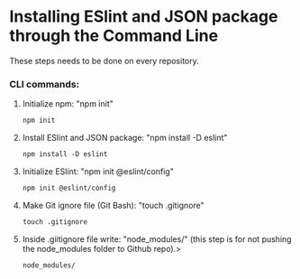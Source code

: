 # Installing ESlint and JSON package through the Command Line

These steps needs to be done on every repository.

### CLI commands:
<ol>
  <li>Initialize npm: "npm init"</li>

   ```html
  npm init
  ```

  <li>Install ESlint and JSON package: "npm install -D eslint"</li>
  
  ```html
  npm install -D eslint
  ```
  
  <li>Initialize ESlint: "npm init @eslint/config"</li>

  ```html
  npm init @eslint/config
  ```

  <li>Make Git ignore file (Git Bash): "touch .gitignore"</li>

  ```html
  touch .gitignore
  ```

  <li>Inside .giitignore file write: "node_modules/" (this step is for not pushing the node_modules folder to Github repo).></li>

  ```html
  node_modules/
  ```

</ol>
